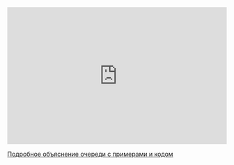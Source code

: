 <iframe width="100%" height="315" src="https://www.youtube.com/embed/2tacXicvc2s" frameborder="0" allow="accelerometer; autoplay; encrypted-media; gyroscope; picture-in-picture" allowfullscreen></iframe>    


<a href="https://python-scripts.com/queues">Подробное объяснение очереди с примерами и кодом</a>  

